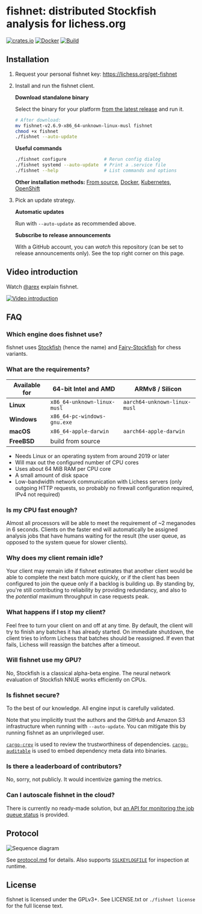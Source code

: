 # fishnet: distributed Stockfish analysis for lichess.org

[![crates.io](https://img.shields.io/crates/v/fishnet.svg)](https://crates.io/crates/fishnet)
[![Docker](https://img.shields.io/docker/v/niklasf/fishnet?label=docker&sort=semver)](https://hub.docker.com/r/niklasf/fishnet)
[![Build](https://github.com/lichess-org/fishnet/workflows/Build/badge.svg)](https://github.com/lichess-org/fishnet/actions?query=workflow%3ABuild)

## Installation

1. Request your personal fishnet key: https://lichess.org/get-fishnet

2. Install and run the fishnet client.

   **Download standalone binary**

   Select the binary for your platform
   [from the latest release](https://github.com/lichess-org/fishnet/releases)
   and run it.

   ```sh
   # After download:
   mv fishnet-v2.6.9-x86_64-unknown-linux-musl fishnet
   chmod +x fishnet
   ./fishnet --auto-update
   ```

   **Useful commands**

   ```sh
   ./fishnet configure              # Rerun config dialog
   ./fishnet systemd --auto-update  # Print a .service file
   ./fishnet --help                 # List commands and options
   ```

   **Other installation methods:**
   [From source](/doc/install.md#from-source),
   [Docker](/doc/install.md#docker),
   [Kubernetes](/doc/install.md#kubernetes),
   [OpenShift](/doc/openshift/README.md)

3. Pick an update strategy.

   **Automatic updates**

   Run with `--auto-update` as recommended above.

   **Subscribe to release announcements**

   With a GitHub account, you can _watch_ this repository (can be set to
   release announcements only). See the top right corner on this page.

## Video introduction

Watch [@arex](https://lichess.org/@/arex) explain fishnet.

[![Video introduction](https://i3.ytimg.com/vi/C2SjcVbRfp0/maxresdefault.jpg)](https://youtu.be/C2SjcVbRfp0)

## FAQ

### Which engine does fishnet use?

fishnet uses [Stockfish](https://github.com/official-stockfish/Stockfish)
(hence the name) and [Fairy-Stockfish](https://github.com/ianfab/Fairy-Stockfish)
for chess variants.

### What are the requirements?

| Available for | 64-bit Intel and AMD        | ARMv8 / Silicon              |
| ------------- | --------------------------- | ---------------------------- |
| **Linux**     | `x86_64-unknown-linux-musl` | `aarch64-unknown-linux-musl` |
| **Windows**   | `x86_64-pc-windows-gnu.exe` |                              |
| **macOS**     | `x86_64-apple-darwin`       | `aarch64-apple-darwin`       |
| **FreeBSD**   | build from source           |                              |

- Needs Linux or an operating system from around 2019 or later
- Will max out the configured number of CPU cores
- Uses about 64 MiB RAM per CPU core
- A small amount of disk space
- Low-bandwidth network communication with Lichess servers
  (only outgoing HTTP requests, so probably no firewall configuration
  required, IPv4 not required)

### Is my CPU fast enough?

Almost all processors will be able to meet the requirement of ~2 meganodes in
6 seconds. Clients on the faster end will automatically be assigned
analysis jobs that have humans waiting for the result (the user queue, as
opposed to the system queue for slower clients).

### Why does my client remain idle?

Your client may remain idle if fishnet estimates that another client would
be able to complete the next batch more quickly, or if the client has been
configured to join the queue only if a backlog is building up. By standing
by, you're still contributing to reliability by providing redundancy, and also
to the _potential_ maximum throughput in case requests peak.

### What happens if I stop my client?

Feel free to turn your client on and off at any time. By default, the client
will try to finish any batches it has already started. On immediate shutdown,
the client tries to inform Lichess that batches should be reassigned.
If even that fails, Lichess will reassign the batches after a timeout.

### Will fishnet use my GPU?

No, Stockfish is a classical alpha-beta engine. The neural network evaluation
of Stockfish NNUE works efficiently on CPUs.

### Is fishnet secure?

To the best of our knowledge. All engine input is carefully validated.

Note that you implicitly trust the authors and the GitHub and Amazon S3
infrastructure when running with `--auto-update`. You can mitigate this by
running fishnet as an unprivileged user.

[`cargo-crev`](https://github.com/crev-dev/cargo-crev) is used to review the
trustworthiness of dependencies.
[`cargo-auditable`](https://github.com/rust-secure-code/cargo-auditable)
is used to embed dependency meta data into binaries.

### Is there a leaderboard of contributors?

No, sorry, not publicly. It would incentivize gaming the metrics.

### Can I autoscale fishnet in the cloud?

There is currently no ready-made solution, but
[an API for monitoring the job queue status](/doc/protocol.md#status)
is provided.

## Protocol

![Sequence diagram](/doc/sequence-diagram.png)

See [protocol.md](/doc/protocol.md) for details.
Also supports [`SSLKEYLOGFILE`](https://developer.mozilla.org/en-US/docs/Mozilla/Projects/NSS/Key_Log_Format) for inspection at runtime.

## License

fishnet is licensed under the GPLv3+. See LICENSE.txt or `./fishnet license`
for the full license text.
